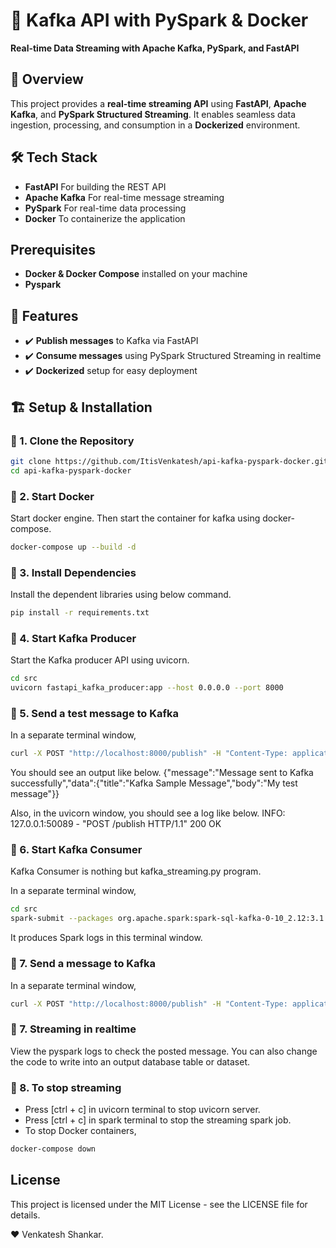 # 🚀 Kafka API with PySpark & Docker

**Real-time Data Streaming with Apache Kafka, PySpark, and FastAPI**

## 📌 Overview  
This project provides a **real-time streaming API** using **FastAPI**, **Apache Kafka**, and **PySpark Structured Streaming**. It enables seamless data ingestion, processing, and consumption in a **Dockerized** environment.  

## 🛠️ Tech Stack  
- **FastAPI** For building the REST API  
- **Apache Kafka** For real-time message streaming  
- **PySpark** For real-time data processing  
- **Docker** To containerize the application  


## Prerequisites
- **Docker & Docker Compose** installed on your machine
- **Pyspark**

## 🚀 Features  
- ✔️ **Publish messages** to Kafka via FastAPI
- ✔️ **Consume messages** using PySpark Structured Streaming in realtime 
- ✔️ **Dockerized** setup for easy deployment 

## 🏗️ Setup & Installation  

### 🔹 1. Clone the Repository  
```bash
git clone https://github.com/ItisVenkatesh/api-kafka-pyspark-docker.git
cd api-kafka-pyspark-docker
```

### 🔹 2. Start Docker  
Start docker engine. Then start the container for kafka using docker-compose.

```bash
docker-compose up --build -d
```

### 🔹 3. Install Dependencies  
Install the dependent libraries using below command.

```bash
pip install -r requirements.txt
```

### 🔹 4. Start Kafka Producer  
Start the Kafka producer API using uvicorn.

```bash
cd src
uvicorn fastapi_kafka_producer:app --host 0.0.0.0 --port 8000
```

### 🔹 5. Send a test message to Kafka
In a separate terminal window,

```bash
curl -X POST "http://localhost:8000/publish" -H "Content-Type: application/json" -d '{"title": "Kafka Sample Message", "body": "My test message"}'
```

You should see an output like below.
{"message":"Message sent to Kafka successfully","data":{"title":"Kafka Sample Message","body":"My test message"}}

Also, in the uvicorn window, you should see a log like below.
INFO:     127.0.0.1:50089 - "POST /publish HTTP/1.1" 200 OK

### 🔹 6. Start Kafka Consumer  
Kafka Consumer is nothing but kafka_streaming.py program. 

In a separate terminal window,
```bash
cd src
spark-submit --packages org.apache.spark:spark-sql-kafka-0-10_2.12:3.1.1 kafka_streaming.py
```
It produces Spark logs in this terminal window.

### 🔹 7. Send a message to Kafka
In a separate terminal window,

```bash
curl -X POST "http://localhost:8000/publish" -H "Content-Type: application/json" -d '{"title": "Your Message Title", "body": "Your realtime message"}'
```

### 🔹 7. Streaming in realtime  
View the pyspark logs to check the posted message. You can also change the code to write into an output database table or dataset.

### 🔹 8. To stop streaming
- Press [ctrl + c] in uvicorn terminal to stop uvicorn server.
- Press [ctrl + c] in spark terminal to stop the streaming spark job.
- To stop Docker containers,

```bash
docker-compose down
```

## License
This project is licensed under the MIT License - see the LICENSE file for details.

❤️ Venkatesh Shankar.